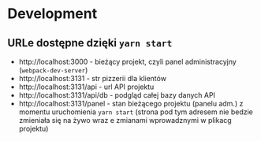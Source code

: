 # Development 

## URLe dostępne dzięki `yarn start`

 - http://localhost:3000 - bieżący projekt, czyli panel administracyjny (`webpack-dev-server`)
 - http://localhost:3131 - str pizzerii dla klientów 
 - http://localhost:3131/api - url API projektu 
 - http://localhost:3131/api/db - podgląd całej bazy danych API 
 - http://localhost:3131/panel - stan bieżącego projektu (panelu adm.) z momentu uruchomienia `yarn start` (strona pod tym adresem nie bedzie zmieniała się na żywo wraz e zmianami wprowadznymi w plikacg projektu)
